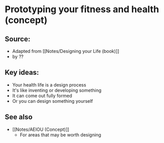 # Prototyping your fitness and health (concept)

## Source:
- Adapted from [[Notes/Designing your Life (book)]]
- by ??

## Key ideas:
- Your health life is a design process
- It's like inventing or developing something
- It can come out fully formed
- Or you can design something yourself

## See also
- [[Notes/AEIOU (Concept)]]
	- For areas that may be worth designing